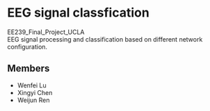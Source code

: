 # EEG signal classfication<br>
EE239_Final_Project_UCLA<br>
EEG signal processing and classification based on different network configuration.
## Members
* Wenfei Lu
* Xingyi Chen
* Weijun Ren
